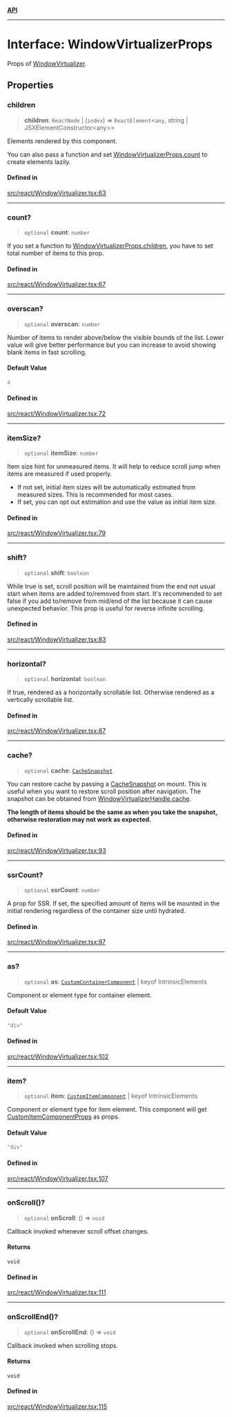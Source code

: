 [**API**](../../API.md)

***

# Interface: WindowVirtualizerProps

Props of [WindowVirtualizer](../functions/WindowVirtualizer.md).

## Properties

### children

> **children**: `ReactNode` \| (`index`) => `ReactElement`\<`any`, string \| JSXElementConstructor\<any\>\>

Elements rendered by this component.

You can also pass a function and set [WindowVirtualizerProps.count](WindowVirtualizerProps.md#count) to create elements lazily.

#### Defined in

[src/react/WindowVirtualizer.tsx:63](https://github.com/inokawa/virtua/blob/d2c1d3653c8c81252d5e36872bda7c628b56b149/src/react/WindowVirtualizer.tsx#L63)

***

### count?

> `optional` **count**: `number`

If you set a function to [WindowVirtualizerProps.children](WindowVirtualizerProps.md#children), you have to set total number of items to this prop.

#### Defined in

[src/react/WindowVirtualizer.tsx:67](https://github.com/inokawa/virtua/blob/d2c1d3653c8c81252d5e36872bda7c628b56b149/src/react/WindowVirtualizer.tsx#L67)

***

### overscan?

> `optional` **overscan**: `number`

Number of items to render above/below the visible bounds of the list. Lower value will give better performance but you can increase to avoid showing blank items in fast scrolling.

#### Default Value

```ts
4
```

#### Defined in

[src/react/WindowVirtualizer.tsx:72](https://github.com/inokawa/virtua/blob/d2c1d3653c8c81252d5e36872bda7c628b56b149/src/react/WindowVirtualizer.tsx#L72)

***

### itemSize?

> `optional` **itemSize**: `number`

Item size hint for unmeasured items. It will help to reduce scroll jump when items are measured if used properly.

- If not set, initial item sizes will be automatically estimated from measured sizes. This is recommended for most cases.
- If set, you can opt out estimation and use the value as initial item size.

#### Defined in

[src/react/WindowVirtualizer.tsx:79](https://github.com/inokawa/virtua/blob/d2c1d3653c8c81252d5e36872bda7c628b56b149/src/react/WindowVirtualizer.tsx#L79)

***

### shift?

> `optional` **shift**: `boolean`

While true is set, scroll position will be maintained from the end not usual start when items are added to/removed from start. It's recommended to set false if you add to/remove from mid/end of the list because it can cause unexpected behavior. This prop is useful for reverse infinite scrolling.

#### Defined in

[src/react/WindowVirtualizer.tsx:83](https://github.com/inokawa/virtua/blob/d2c1d3653c8c81252d5e36872bda7c628b56b149/src/react/WindowVirtualizer.tsx#L83)

***

### horizontal?

> `optional` **horizontal**: `boolean`

If true, rendered as a horizontally scrollable list. Otherwise rendered as a vertically scrollable list.

#### Defined in

[src/react/WindowVirtualizer.tsx:87](https://github.com/inokawa/virtua/blob/d2c1d3653c8c81252d5e36872bda7c628b56b149/src/react/WindowVirtualizer.tsx#L87)

***

### cache?

> `optional` **cache**: [`CacheSnapshot`](CacheSnapshot.md)

You can restore cache by passing a [CacheSnapshot](CacheSnapshot.md) on mount. This is useful when you want to restore scroll position after navigation. The snapshot can be obtained from [WindowVirtualizerHandle.cache](WindowVirtualizerHandle.md#cache).

**The length of items should be the same as when you take the snapshot, otherwise restoration may not work as expected.**

#### Defined in

[src/react/WindowVirtualizer.tsx:93](https://github.com/inokawa/virtua/blob/d2c1d3653c8c81252d5e36872bda7c628b56b149/src/react/WindowVirtualizer.tsx#L93)

***

### ssrCount?

> `optional` **ssrCount**: `number`

A prop for SSR. If set, the specified amount of items will be mounted in the initial rendering regardless of the container size until hydrated.

#### Defined in

[src/react/WindowVirtualizer.tsx:97](https://github.com/inokawa/virtua/blob/d2c1d3653c8c81252d5e36872bda7c628b56b149/src/react/WindowVirtualizer.tsx#L97)

***

### as?

> `optional` **as**: [`CustomContainerComponent`](../type-aliases/CustomContainerComponent.md) \| keyof IntrinsicElements

Component or element type for container element.

#### Default Value

```ts
"div"
```

#### Defined in

[src/react/WindowVirtualizer.tsx:102](https://github.com/inokawa/virtua/blob/d2c1d3653c8c81252d5e36872bda7c628b56b149/src/react/WindowVirtualizer.tsx#L102)

***

### item?

> `optional` **item**: [`CustomItemComponent`](../type-aliases/CustomItemComponent.md) \| keyof IntrinsicElements

Component or element type for item element. This component will get [CustomItemComponentProps](CustomItemComponentProps.md) as props.

#### Default Value

```ts
"div"
```

#### Defined in

[src/react/WindowVirtualizer.tsx:107](https://github.com/inokawa/virtua/blob/d2c1d3653c8c81252d5e36872bda7c628b56b149/src/react/WindowVirtualizer.tsx#L107)

***

### onScroll()?

> `optional` **onScroll**: () => `void`

Callback invoked whenever scroll offset changes.

#### Returns

`void`

#### Defined in

[src/react/WindowVirtualizer.tsx:111](https://github.com/inokawa/virtua/blob/d2c1d3653c8c81252d5e36872bda7c628b56b149/src/react/WindowVirtualizer.tsx#L111)

***

### onScrollEnd()?

> `optional` **onScrollEnd**: () => `void`

Callback invoked when scrolling stops.

#### Returns

`void`

#### Defined in

[src/react/WindowVirtualizer.tsx:115](https://github.com/inokawa/virtua/blob/d2c1d3653c8c81252d5e36872bda7c628b56b149/src/react/WindowVirtualizer.tsx#L115)
